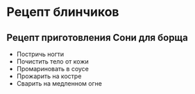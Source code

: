 # Рецепт блинчиков
## Рецепт приготовления Сони для борща
- Постричь ногти
- Почистить тело от кожи
- Промариновать в соусе
- Прожарить на костре
- Сварить на медленном огне
